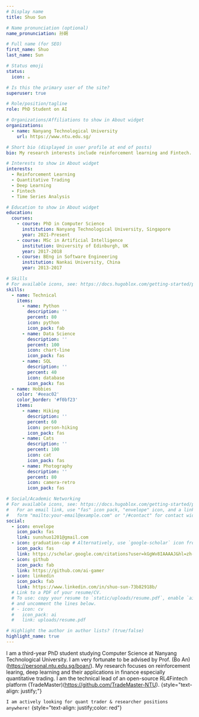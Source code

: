 ```yaml
---
# Display name
title: Shuo Sun

# Name pronunciation (optional)
name_pronunciation: 孙朔

# Full name (for SEO)
first_name: Shuo
last_name: Sun

# Status emoji
status:
  icon: ☕️

# Is this the primary user of the site?
superuser: true

# Role/position/tagline
role: PhD Student on AI

# Organizations/Affiliations to show in About widget
organizations:
  - name: Nanyang Technological University
    url: https://www.ntu.edu.sg/

# Short bio (displayed in user profile at end of posts)
bio: My research interests include reinforcement learning and Fintech.

# Interests to show in About widget
interests:
  - Reinforcement Learning
  - Quantitative Trading
  - Deep Learning
  - Fintech 
  - Time Series Analysis

# Education to show in About widget
education:
  courses:
    - course: PhD in Computer Science
      institution: Nanyang Technological University, Singapore
      year: 2021-Present 
    - course: MSc in Artificial Intelligence
      institution: University of Edinburgh, UK
      year: 2017-2018
    - course: BEng in Software Engineering
      institution: Nankai University, China
      year: 2013-2017

# Skills
# For available icons, see: https://docs.hugoblox.com/getting-started/page-builder/#icons
skills:
  - name: Technical
    items:
      - name: Python
        description: ''
        percent: 80
        icon: python
        icon_pack: fab
      - name: Data Science
        description: ''
        percent: 100
        icon: chart-line
        icon_pack: fas
      - name: SQL
        description: ''
        percent: 40
        icon: database
        icon_pack: fas
  - name: Hobbies
    color: '#eeac02'
    color_border: '#f0bf23'
    items:
      - name: Hiking
        description: ''
        percent: 60
        icon: person-hiking
        icon_pack: fas
      - name: Cats
        description: ''
        percent: 100
        icon: cat
        icon_pack: fas
      - name: Photography
        description: ''
        percent: 80
        icon: camera-retro
        icon_pack: fas

# Social/Academic Networking
# For available icons, see: https://docs.hugoblox.com/getting-started/page-builder/#icons
#   For an email link, use "fas" icon pack, "envelope" icon, and a link in the
#   form "mailto:your-email@example.com" or "/#contact" for contact widget.
social:
  - icon: envelope
    icon_pack: fas
    link: sunshuo1201@gmail.com
  - icon: graduation-cap # Alternatively, use `google-scholar` icon from `ai` icon pack
    icon_pack: fas
    link: https://scholar.google.com/citations?user=kGgWv8IAAAAJ&hl=zh-CN
  - icon: github
    icon_pack: fab
    link: https://github.com/ai-gamer
  - icon: linkedin
    icon_pack: fab
    link: https://www.linkedin.com/in/shuo-sun-73b82918b/
  # Link to a PDF of your resume/CV.
  # To use: copy your resume to `static/uploads/resume.pdf`, enable `ai` icons in `params.yaml`,
  # and uncomment the lines below.
  # - icon: cv
  #   icon_pack: ai
  #   link: uploads/resume.pdf

# Highlight the author in author lists? (true/false)
highlight_name: true
---
```

I am a third-year PhD student studying Computer Science at Nanyang Technological University. I am very fortunate to be advised by Prof. (Bo An)(https://personal.ntu.edu.sg/boan/). My research focuses on reinforcement learing, deep learning and their applications in finance especially quantitative trading. I am the technical lead of an open-source RL4Fintech platform (TradeMaster)(https://github.com/TradeMaster-NTU).
{style="text-align: justify;"}

`I am actively looking for quant trader & researcher positions anywhere!` 
{style="text-align: justify;color: red"}
